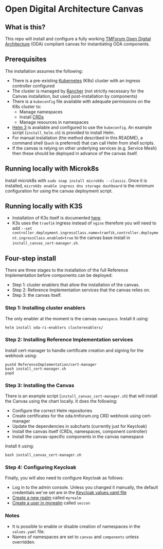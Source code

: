 # Open Digital Architecture Canvas
## What is this?
This repo will install and configure a fully working [TMForum Open Digital Architecture](https://www.tmforum.org/collaboration/open-digital-architecture-oda-project/) (ODA) compliant canvas for instantiating ODA components.
## Prerequisites
The installation assumes the following:
* There is a pre-existing [Kubernetes](https://kubernetes.io/) (K8s) cluster with an ingress controller configured
* The cluster is managed by [Rancher](https://rancher.com/) (not strictly necessary for the Canvas installation, but used post-installation by components)
* There is a ```kubeconfig``` file available with adequate permissions on the K8s cluster to:
    * Manage namespaces
    * Install [CRDs](https://kubernetes.io/docs/concepts/extend-kubernetes/api-extension/custom-resources/)
    * Manage resources in namespaces
* [Helm 3](https://helm.sh/) is available and configured to use the ```kubeconfig```. An example script (```install_helm.sh```) is provided to install Helm.
* For manual installation (the method described in this README), a command shell (```bash``` is preferred) that can call Helm from shell scripts.
* If the canvas is relying on other underlying services (e.g. Service Mesh) then these should be deployed in advance of the canvas itself.
## Running locally with Microk8s
Install microk8s with ```sudo snap install microk8s --classic```. Once it is installed, ```microk8s enable ingress dns storage dashboard``` is the minimum configuration for using the canvas deployment script.
## Running locally with K3S
* Installation of K3s itself is documented [here](https://rancher.com/docs/k3s/latest/en/).
* K3s uses the ```traefik``` ingress instead of ```nginx``` therefore you will need to add ```--set controller.deployment.ingressClass.name=traefik,controller.deployment.ingressClass.enabled=true``` to the canvas base install in ```install_canvas_cert-manager.sh```.
## Four-step install
 There are three stages to the installation of the full Reference Implementation before components can be deployed:
 * Step 1: cluster enablers that allow the installation of the canvas.
 * Step 2: Reference Implementation services that the canvas relies on.
 * Step 3: the canvas itself.
### Step 1: Installing cluster enablers
The only enabler at the moment is the canvas ```namespace```.  Install it using:

```
helm install oda-ri-enablers clusterenablers/ 
```

### Step 2: Installing Reference Implementation services
Install cert-manager to handle certificate creation and signing for the webhook using:
```
pushd ReferenceImplementation/cert-manager
bash install_cert-manager.sh
popd
```
### Step 3: Installing the Canvas
There is an example script (```install_canvas_cert-manager.sh```) that will install the Canvas using the chart locally. It does the following:
* Configure the correct Helm repositories
* Create certificates for the oda.tmforum.org CRD webhook using cert-manager
* Update the dependencies in subcharts (currently just for Keycloak)
* Install the canvas itself (CRDs, namespaces, component controller)
* Install the canvas-specific components in the canvas namespace

Install it using:
```
bash install_canvas_cert-manager.sh
```

### Step 4: Configuring Keycloak

Finally, you will also need to configure Keycloak as follows:
* Log in to the admin console. Unless you changed it manually, the default credentials we've set are in the [Keycloak values.yaml file](canvas/charts/keycloak/values.yaml)
* [Create a new realm](https://www.keycloak.org/docs/latest/server_admin/#_create-realm) called ```myrealm```
* [Create a user in myrealm](https://www.keycloak.org/docs/latest/server_admin/#_create-new-user) called ```seccon```
### Notes
* It is possible to enable or disable creation of namespaces in the ```values.yaml``` file.
* Names of namespaces are set to ```canvas``` and ```components``` unless overridden.